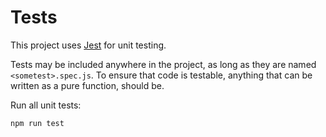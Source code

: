 # Tests

This project uses [Jest](https://jestjs.io/) for unit testing.

Tests may be included anywhere in the project, as long as they are named `<sometest>.spec.js`. 
To ensure that code is testable, anything that can be written as a pure function, should be.

Run all unit tests:

```
npm run test
```
